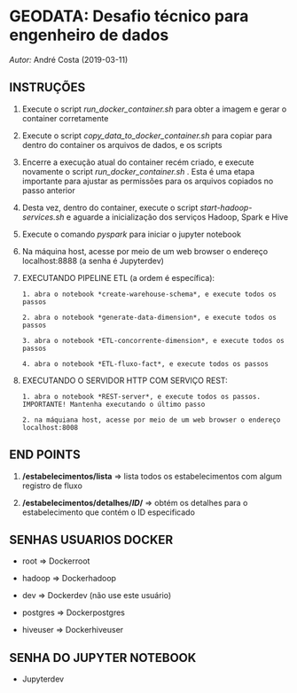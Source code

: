# GEODATA: Desafio técnico para engenheiro de dados
*Autor:* André Costa (2019-03-11)

## INSTRUÇÕES

1. Execute o script *run_docker_container.sh* para obter a imagem e gerar o container corretamente

2. Execute o script *copy_data_to_docker_container.sh* para copiar para dentro do container os arquivos de dados, e os scripts

3. Encerre a execução atual do container recém criado, e execute novamente o script *run_docker_container.sh* . Esta é uma etapa importante para ajustar as permissões para os arquivos copiados no passo anterior

4. Desta vez, dentro do container, execute o script *start-hadoop-services.sh* e aguarde a inicialização dos serviços Hadoop, Spark e Hive

5. Execute o comando *pyspark* para iniciar o jupyter notebook

6. Na máquina host, acesse por meio de um web browser o endereço localhost:8888 (a senha é Jupyterdev)

7. EXECUTANDO PIPELINE ETL (a ordem é específica):
  
       1. abra o notebook *create-warehouse-schema*, e execute todos os passos
  
       2. abra o notebook *generate-data-dimension*, e execute todos os passos
  
       3. abra o notebook *ETL-concorrente-dimension*, e execute todos os passos
  
       4. abra o notebook *ETL-fluxo-fact*, e execute todos os passos

8. EXECUTANDO O SERVIDOR HTTP COM SERVIÇO REST:

       1. abra o notebook *REST-server*, e execute todos os passos. IMPORTANTE! Mantenha executando o último passo
  
       2. na máquiana host, acesse por meio de um web browser o endereço localhost:8008

## END POINTS

1. **/estabelecimentos/lista** => lista todos os estabelecimentos com algum registro de fluxo
    
2. **/estabelecimentos/detalhes/*ID*/** => obtém os detalhes para o estabelecimento que contém o ID especificado

## SENHAS USUARIOS DOCKER

- root => Dockerroot

- hadoop => Dockerhadoop

- dev => Dockerdev (não use este usuário)

- postgres => Dockerpostgres

- hiveuser => Dockerhiveuser

## SENHA DO JUPYTER NOTEBOOK

- Jupyterdev
